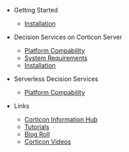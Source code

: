 - Getting Started
  - [Installation](Getting-Started/Installation.md)

- Decision Services on Corticon Server
  - [Platform Compability](https://docs.progress.com/bundle/corticon-supported-platforms/ ':include :type=text')
  - [System Requirements](https://docs.progress.com/bundle/corticon-install/page/System-requirements.html)
  - [Installation](server/installation)

- Serverless Decision Services
  - [Platform Compability](https://docs.progress.com/bundle/corticon-js-supported-platforms/ ':include :type=text')

- Links
  - [Corticon Information Hub](https://docs.progress.com/category/corticon-information-hub)
  - [Tutorials](https://www.progress.com/corticon/corticon-learning-center)
  - [Blog Roll](https://www.progress.com/blogs/cognitive-services)
  - [Corticon Videos](https://docs.progress.com/category/corticon-videos)
